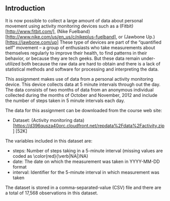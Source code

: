 ## Introduction

It is now possible to collect a large amount of data about personal movement using activity monitoring devices such as a (Fitbit)[http://www.fitbit.com/], (Nike Fuelband)[http://www.nike.com/us/en_us/c/nikeplus-fuelband], or (Jawbone Up.)[https://jawbone.com/up] These type of devices are part of the “quantified self” movement – a group of enthusiasts who take measurements about themselves regularly to improve their health, to find patterns in their behavior, or because they are tech geeks. But these data remain under-utilized both because the raw data are hard to obtain and there is a lack of statistical methods and software for processing and interpreting the data.

This assignment makes use of data from a personal activity monitoring device. This device collects data at 5 minute intervals through out the day. The data consists of two months of data from an anonymous individual collected during the months of October and November, 2012 and include the number of steps taken in 5 minute intervals each day.

The data for this assignment can be downloaded from the course web site:

- Dataset: (Activity monitoring data)[https://d396qusza40orc.cloudfront.net/repdata%2Fdata%2Factivity.zip] [52K]

The variables included in this dataset are:

- steps: Number of steps taking in a 5-minute interval (missing values are coded as \color{red}{\verb|NA|}NA)
- date: The date on which the measurement was taken in YYYY-MM-DD format
- interval: Identifier for the 5-minute interval in which measurement was taken

The dataset is stored in a comma-separated-value (CSV) file and there are a total of 17,568 observations in this dataset.
